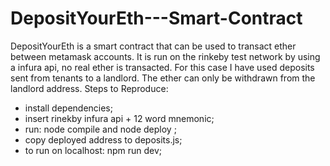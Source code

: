 # DepositYourEth---Smart-Contract
DepositYourEth is a smart contract that can be used to transact ether between metamask accounts. It is run on the rinkeby test network by using a infura api, no real ether is transacted.
For this case I have used deposits sent from tenants to a landlord. The ether can only be withdrawn from the landlord address.
Steps to Reproduce:

- install dependencies;
- insert rinekby infura api + 12 word mnemonic;
- run: node compile and node deploy ;
- copy deployed address to deposits.js;
- to run on localhost: npm run dev;
